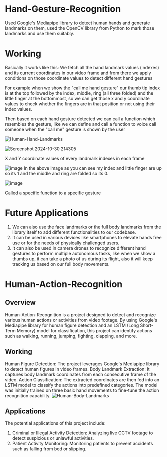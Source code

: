 # Hand-Gesture-Recognition

Used Google's Mediapipe library to detect human hands and generate landmarks on them, used the OpenCV library from Python to mark those landmarks and use them suitably.

# Working
Basically it works like this:
We fetch all the hand landmark values (indexes) and its current coordinates in our video frame and from there we apply conditions on those coordinate values to detect different hand gestures

For example when we show the "call me hand gesture"  our thumb tip index is at the top followed by the index, middle, ring (all three folded) and the little finger at the bottommost, so we can get those x and y coordinate values to check whether the fingers are in that position or not using their index values.

Then based on each hand gesture detected we can call a function which resembles the gesture, like we can define and call a function to voice call someone when the "call me" gesture is shown by the user

![Human-Hand-Landmarks](https://github.com/user-attachments/assets/b2143083-221d-48d3-9a1c-60daa6838094)


![Screenshot 2024-10-30 214305](https://github.com/user-attachments/assets/9c43b2cf-154d-4279-8bac-9707b5e4f56c)

X and Y coordinate values of every landmark indexes in each frame


![image](https://github.com/Aakash-777/Hand-Gesture-Recognition/assets/108759537/89a350b9-7825-494a-b927-e8ab33877ad7)
In the above image as you can see my index and little finger are up so its 1 and the middle and ring are folded so its 0.


![image](https://github.com/Aakash-777/Hand-Gesture-Recognition/assets/108759537/0180272b-ea26-42e3-9f7b-e54b66459871)

Called a specific function to a specific gesture


# Future Applications
1) We can also use the face landmarks or the full body landmarks from the library itself to add different functionalities to our codebase.
2) It can be used in various devices like smartphones to elevate hands free use or for the needs of physically challenged users.
3) It can also be used in camera drones to recognize different hand gestures to perform multiple autonomous tasks, like when we show a thumbs up, it can take a photo of us during its flight, also it will keep tracking us based on our full body movements.

# Human-Action-Recognition
## Overview
Human-Action-Recognition is a project designed to detect and recognize various human actions or activities from video footage. By using Google's Mediapipe library for human figure detection and an LSTM (Long Short-Term Memory) model for classification, this project can identify actions such as walking, running, jumping, fighting, clapping, and more.

## Working
Human Figure Detection: The project leverages Google's Mediapipe library to detect human figures in video frames.
Body Landmark Extraction: It captures body landmark coordinates from each consecutive frame of the video.
Action Classification: The extracted coordinates are then fed into an LSTM model to classify the actions into predefined categories.
The model was initially trained on three basic hand movements to fine-tune the action recognition capability.
![Human-Body-Landmarks](https://github.com/Aakash-777/Hand-Gesture-Recognition/assets/108759537/7c408382-154b-4e90-9584-eabc32975484)

## Applications
The potential applications of this project include:

1) Criminal or Illegal Activity Detection: Analyzing live CCTV footage to detect suspicious or unlawful activities.
2) Patient Activity Monitoring: Monitoring patients to prevent accidents such as falling from bed or slipping. 
